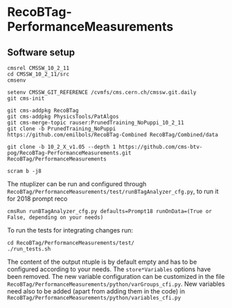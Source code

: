 # RecoBTag-PerformanceMeasurements

## Software setup

```
cmsrel CMSSW_10_2_11
cd CMSSW_10_2_11/src
cmsenv

setenv CMSSW_GIT_REFERENCE /cvmfs/cms.cern.ch/cmssw.git.daily
git cms-init

git cms-addpkg RecoBTag
git cms-addpkg PhysicsTools/PatAlgos
git cms-merge-topic rauser:PrunedTraining_NoPuppi_10_2_11
git clone -b PrunedTraining_NoPuppi https://github.com/emilbols/RecoBTag-Combined RecoBTag/Combined/data

git clone -b 10_2_X_v1.05 --depth 1 https://github.com/cms-btv-pog/RecoBTag-PerformanceMeasurements.git RecoBTag/PerformanceMeasurements

scram b -j8

```

The ntuplizer can be run and configured through ```RecoBTag/PerformanceMeasurements/test/runBTagAnalyzer_cfg.py```, to run it for 2018 prompt reco

```
cmsRun runBTagAnalyzer_cfg.py defaults=Prompt18 runOnData=(True or False, depending on your needs)
```

To run the tests for integrating changes run:

```
cd RecoBTag/PerformanceMeasurements/test/
./run_tests.sh
```
The content of the output ntuple is by default empty and has to be configured according to your needs. The ```store*Variables``` options have been removed.
The new variable configuration can be customized in the file ```RecoBTag/PerformanceMeasurements/python/varGroups_cfi.py```.
New variables need also to be added (apart from adding them in the code) in ```RecoBTag/PerformanceMeasurements/python/variables_cfi.py```
